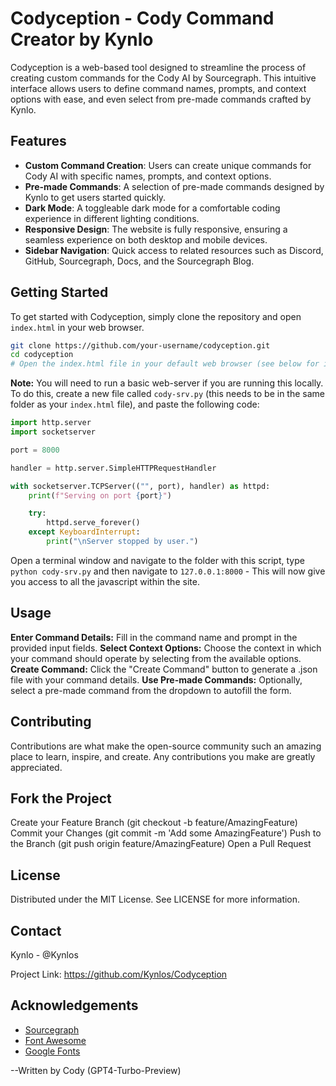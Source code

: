 # Codyception - Cody Command Creator by Kynlo

Codyception is a web-based tool designed to streamline the process of creating custom commands for the Cody AI by Sourcegraph. This intuitive interface allows users to define command names, prompts, and context options with ease, and even select from pre-made commands crafted by Kynlo.

## Features

- **Custom Command Creation**: Users can create unique commands for Cody AI with specific names, prompts, and context options.
- **Pre-made Commands**: A selection of pre-made commands designed by Kynlo to get users started quickly.
- **Dark Mode**: A toggleable dark mode for a comfortable coding experience in different lighting conditions.
- **Responsive Design**: The website is fully responsive, ensuring a seamless experience on both desktop and mobile devices.
- **Sidebar Navigation**: Quick access to related resources such as Discord, GitHub, Sourcegraph, Docs, and the Sourcegraph Blog.

## Getting Started

To get started with Codyception, simply clone the repository and open `index.html` in your web browser.

```bash
git clone https://github.com/your-username/codyception.git
cd codyception
# Open the index.html file in your default web browser (see below for info on how to run this locally and not on a web-server)
```

**Note:** You will need to run a basic web-server if you are running this locally.  To do this, create a new file called `cody-srv.py` (this needs to be in the same folder as your `index.html` file), and paste the following code:

```python
import http.server
import socketserver

port = 8000

handler = http.server.SimpleHTTPRequestHandler

with socketserver.TCPServer(("", port), handler) as httpd:
    print(f"Serving on port {port}")

    try:
        httpd.serve_forever()
    except KeyboardInterrupt:
        print("\nServer stopped by user.")
```
Open a terminal window and navigate to the folder with this script, type `python cody-srv.py` and then navigate to `127.0.0.1:8000` - This will now give you access to all the javascript within the site.


## Usage

**Enter Command Details:** Fill in the command name and prompt in the provided input fields.
**Select Context Options:** Choose the context in which your command should operate by selecting from the available options.
**Create Command:** Click the "Create Command" button to generate a .json file with your command details.
**Use Pre-made Commands:** Optionally, select a pre-made command from the dropdown to autofill the form.

## Contributing

Contributions are what make the open-source community such an amazing place to learn, inspire, and create. Any contributions you make are greatly appreciated.

## Fork the Project

Create your Feature Branch (git checkout -b feature/AmazingFeature)
Commit your Changes (git commit -m 'Add some AmazingFeature')
Push to the Branch (git push origin feature/AmazingFeature)
Open a Pull Request

## License
Distributed under the MIT License. See LICENSE for more information.

## Contact

Kynlo - @Kynlos

Project Link: https://github.com/Kynlos/Codyception

## Acknowledgements

- [Sourcegraph](https://www.sourcegraph.com/)
- [Font Awesome](https://fontawesome.com)
- [Google Fonts](https://fonts.google.com/)



--Written by Cody (GPT4-Turbo-Preview)
